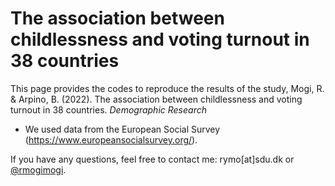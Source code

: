 # The association between childlessness and voting turnout in 38 countries

This page provides the codes to reproduce the results of the study, Mogi, R. & Arpino, B. (2022). The association between childlessness and voting turnout in 38 countries. *Demographic Research*

* We used data from the European Social Survey (https://www.europeansocialsurvey.org/).

If you have any questions, feel free to contact me: rymo[at]sdu.dk or [\@rmogimogi](https://twitter.com/rmogimogi).

